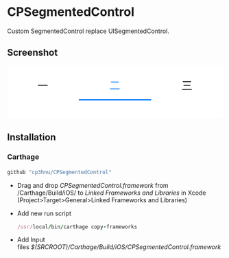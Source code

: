 # CPSegmentedControl
Custom SegmentedControl replace UISegmentedControl.

## Screenshot

![](demo.png)

## Installation

### Carthage

```swift
github "cp3hnu/CPSegmentedControl"
```

* Drag and drop *CPSegmentedControl.framework* from /Carthage/Build/iOS/ to *Linked Frameworks and Libraries* in Xcode (Project>Target>General>Linked Frameworks and Libraries)

* Add new run script

  ```ruby
  /usr/local/bin/carthage copy-frameworks
  ```

* Add Input files *$(SRCROOT)/Carthage/Build/iOS/CPSegmentedControl.framework*

